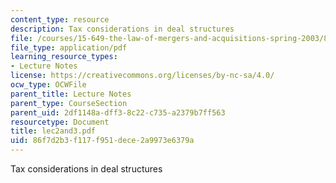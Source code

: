 ```yaml
---
content_type: resource
description: Tax considerations in deal structures
file: /courses/15-649-the-law-of-mergers-and-acquisitions-spring-2003/86f7d2b3f117f951dece2a9973e6379a_lec2and3.pdf
file_type: application/pdf
learning_resource_types:
- Lecture Notes
license: https://creativecommons.org/licenses/by-nc-sa/4.0/
ocw_type: OCWFile
parent_title: Lecture Notes
parent_type: CourseSection
parent_uid: 2df1148a-dff3-8c22-c735-a2379b7ff563
resourcetype: Document
title: lec2and3.pdf
uid: 86f7d2b3-f117-f951-dece-2a9973e6379a
---
```

Tax considerations in deal structures
